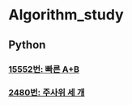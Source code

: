 # Algorithm_study


## Python

### [15552번: 빠른 A+B](https://www.acmicpc.net/problem/15552)
### [2480번: 주사위 세 개](https://www.acmicpc.net/problem/2480)
